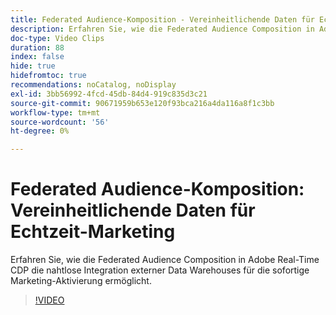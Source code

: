 ```yaml
---
title: Federated Audience-Komposition - Vereinheitlichende Daten für Echtzeit-Marketing
description: Erfahren Sie, wie die Federated Audience Composition in Adobe Real-Time CDP die nahtlose Integration externer Data Warehouses für die sofortige Marketing-Aktivierung ermöglicht.
doc-type: Video Clips
duration: 88
index: false
hide: true
hidefromtoc: true
recommendations: noCatalog, noDisplay
exl-id: 3bb56992-4fcd-45db-84d4-919c835d3c21
source-git-commit: 90671959b653e120f93bca216a4da116a8f1c3bb
workflow-type: tm+mt
source-wordcount: '56'
ht-degree: 0%

---
```


# Federated Audience-Komposition: Vereinheitlichende Daten für Echtzeit-Marketing

Erfahren Sie, wie die Federated Audience Composition in Adobe Real-Time CDP die nahtlose Integration externer Data Warehouses für die sofortige Marketing-Aktivierung ermöglicht.

<!-- 62_S508_3442517_87_federated-audience-composition-unifying-data-for-realtime-marketing -->
>[!VIDEO](https://video.tv.adobe.com/v/3459899/?learn=on&enablevpops=true&captions=ger)
